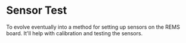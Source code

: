 # Sensor Test
To evolve eventually into a method for setting up sensors on the REMS board. It'll help with calibration and testing the sensors.

